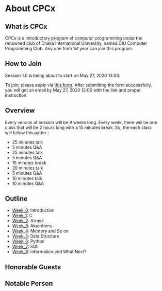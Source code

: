 # About CPCx

## What is CPCx

CPCx is a introductory program of computer programming under the renowned club of Dhaka International University, named DIU Computer Programming Club. Any one from 1st year can join this program.

## How to Join

Session 1.0 is being about to start on May 27, 2020 13:00.

To join, please apply via [this form]().
After submitting the form successfully, you will get an email by May 27, 2020 12:00 with the link and proper instruction.

## Overview

Every version of session will be 9 weeks long. Every week, there will be one class that will be 2 hours long with a 15 minutes break. So, the each class will follow this patter -

- 25 minutes talk
- 5 minutes Q&A
- 25 minutes talk
- 5 minutes Q&A
- 15 minutes break
- 20 minutes talk
- 5 minutes Q&A
- 10 minutes talk
- 10 minutes Q&A

## Outline

- [Week_0](week_0): Introduction
- [Week_1](week_1): C
- [Week_2](week_2): Arrays
- [Week_3](week_3): Algorithms
- [Week_4](week_4): Memory and So on
- [Week_5](week_5): Data Structure
- [Week_6](week_6): Python
- [Week_7](week_7): SQL
- [Week_8](week_8): Information and What Next?

## Honorable Guests

## Notable Person
